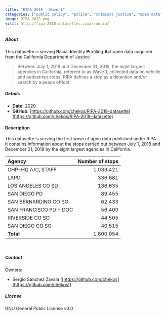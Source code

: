 ```yaml
---
title: "RIPA 2018 - Wave 1"
categories: ["public policy", "police", "criminal justice", "open data"]
image: RIPA-2018.png
visit: http://ripa-2018.datasettes.cimarron.io/
---
```


##### About
This datasette is serving **R**acial **I**dentity **P**rofiling **A**ct open data acquired from the California Department of Justice

> Between July 1, 2018 and December 31, 2018, the eight largest agencies in California, referred to as Wave 1, collected data on vehicle and pedestrian stops. RIPA defines a stop as a detention and/or search by a peace officer.

##### Details
- **Date:** 2020
- **GitHub:** [https://github.com/chekos/RIPA-2018-datasette](https://github.com/chekos/RIPA-2018-datasette)

#### Description

This datasette is serving the first wave of open data published under RIPA. It contains information about the stops carried out between July 1, 2018 and December 31, 2018 by the eight largest agencies in California.

|         Agency         |   Number of stops  |
|:-----------------------|-------------------:|
|   CHP-HQ A/C, STAFF    |      1,033,421     |
|          LAPD          |        336,681     |
|   LOS ANGELES CO SD    |        136,635     |
|    SAN DIEGO PD        |         89,455     |
|   SAN BERNARDINO CO SO |         62,433     |
| SAN FRANCISCO PD - DOC |         56,409     |
|    RIVERSIDE CO SO     |         44,505     |
|    SAN DIEGO CO SO     |         40,515     |
|       **Total**        |      1,800,054     |

<br> 

##### Contact

Owners:

- Sergio Sánchez Zavala ([https://github.com/chekos](https://github.com/chekos))

##### License
GNU General Public License v3.0
